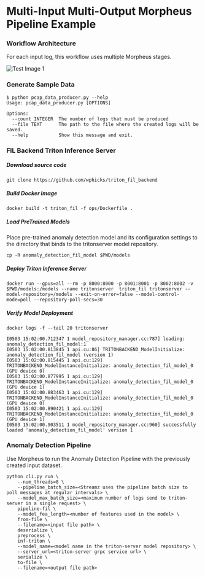 <!--
# Copyright (c) 2021, NVIDIA CORPORATION. All rights reserved.
#
# Redistribution and use in source and binary forms, with or without
# modification, are permitted provided that the following conditions
# are met:
#  * Redistributions of source code must retain the above copyright
#    notice, this list of conditions and the following disclaimer.
#  * Redistributions in binary form must reproduce the above copyright
#    notice, this list of conditions and the following disclaimer in the
#    documentation and/or other materials provided with the distribution.
#  * Neither the name of NVIDIA CORPORATION nor the names of its
#    contributors may be used to endorse or promote products derived
#    from this software without specific prior written permission.
#
# THIS SOFTWARE IS PROVIDED BY THE COPYRIGHT HOLDERS ``AS IS'' AND ANY
# EXPRESS OR IMPLIED WARRANTIES, INCLUDING, BUT NOT LIMITED TO, THE
# IMPLIED WARRANTIES OF MERCHANTABILITY AND FITNESS FOR A PARTICULAR
# PURPOSE ARE DISCLAIMED.  IN NO EVENT SHALL THE COPYRIGHT OWNER OR
# CONTRIBUTORS BE LIABLE FOR ANY DIRECT, INDIRECT, INCIDENTAL, SPECIAL,
# EXEMPLARY, OR CONSEQUENTIAL DAMAGES (INCLUDING, BUT NOT LIMITED TO,
# PROCUREMENT OF SUBSTITUTE GOODS OR SERVICES; LOSS OF USE, DATA, OR
# PROFITS; OR BUSINESS INTERRUPTION) HOWEVER CAUSED AND ON ANY THEORY
# OF LIABILITY, WHETHER IN CONTRACT, STRICT LIABILITY, OR TORT
# (INCLUDING NEGLIGENCE OR OTHERWISE) ARISING IN ANY WAY OUT OF THE USE
# OF THIS SOFTWARE, EVEN IF ADVISED OF THE POSSIBILITY OF SUCH DAMAGE.
-->

# Multi-Input Multi-Output Morpheus Pipeline Example

### Workflow Architecture

For each input log, this workflow uses multiple Morpheus stages.

![Test Image 1](img/workflow_architecture.jpg)

### Generate Sample Data
```
$ python pcap_data_producer.py --help
Usage: pcap_data_producer.py [OPTIONS]

Options:
  --count INTEGER  The number of logs that must be produced
  --file TEXT      The path to the file where the created logs will be saved.
  --help           Show this message and exit.

```

### FIL Backend Triton Inference Server

##### Download source code

```
git clone https://github.com/wphicks/triton_fil_backend
```
##### Build Docker Image

```
docker build -t triton_fil -f ops/Dockerfile .
```

##### Load PreTrained Models
Place pre-trained anomaly detection model and its configuration settings to the directory that binds to the tritonserver model repository.

```
cp -R anomaly_detection_fil_model $PWD/models
```

##### Deploy Triton Inference Server

```
docker run --gpus=all --rm -p 8000:8000 -p 8001:8001 -p 8002:8002 -v $PWD/models:/models --name tritonserver  triton_fil tritonserver --model-repository=/models --exit-on-error=false --model-control-mode=poll --repository-poll-secs=30
```

##### Verify Model Deployment
```
docker logs -f --tail 20 tritonserver
```
```
I0503 15:02:00.712347 1 model_repository_manager.cc:787] loading: anomaly_detection_fil_model:1
I0503 15:02:00.813845 1 api.cu:86] TRITONBACKEND_ModelInitialize: anomaly_detection_fil_model (version 1)
I0503 15:02:00.815445 1 api.cu:129] TRITONBACKEND_ModelInstanceInitialize: anomaly_detection_fil_model_0 (GPU device 0)
I0503 15:02:00.877995 1 api.cu:129] TRITONBACKEND_ModelInstanceInitialize: anomaly_detection_fil_model_0 (GPU device 1)
I0503 15:02:00.883463 1 api.cu:129] TRITONBACKEND_ModelInstanceInitialize: anomaly_detection_fil_model_0 (GPU device 0)
I0503 15:02:00.890421 1 api.cu:129] TRITONBACKEND_ModelInstanceInitialize: anomaly_detection_fil_model_0 (GPU device 1)
I0503 15:02:00.903511 1 model_repository_manager.cc:960] successfully loaded 'anomaly_detection_fil_model' version 1
```


### Anomaly Detection Pipeline
Use Morpheus to run the Anomaly Detection Pipeline with the previously created input dataset.

```
python cli.py run \
	--num_threads=8 \
	--pipeline_batch_size=<Streamz uses the pipeline batch size to poll messages at regular intervals> \
	--model_max_batch_size=<maximum number of logs send to triton-server in a single request> \
	pipeline-fil \
	--model_fea_length=<number of features used in the model> \
	from-file \
	--filename=<input file path> \
	deserialize \
	preprocess \
	inf-triton \
	--model_name=<model name in the triton-server model repository> \
	--server_url=<triton-server grpc service url> \
	serialize \
	to-file \
	--filename=<output file path>
```
